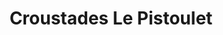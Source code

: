 ---
title: "Croustades Le Pistoulet"
url: /saint-girons/croustades-le-pistoulet/
shop: boulangerie
---